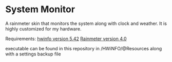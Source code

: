 # System Monitor

A rainmeter skin that monitors the system along with clock and weather. It is highly customized for my hardware.

Requirements:
[hwinfo version 5.42](https://www.filehorse.com/download-hwinfo64/28806/)
[Rainmeter version 4.0](https://builds.rainmeter.net/older/Rainmeter-4.0.exe)

executable can be found in this repository in /HWiNFO/@Resources along with a settings backup file